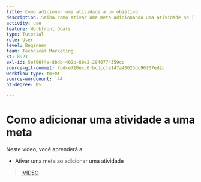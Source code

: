 ```yaml
---
title: Como adicionar uma atividade a um objetivo
description: Saiba como ativar uma meta adicionando uma atividade no [!DNL Metas].
activity: use
feature: Workfront Goals
type: Tutorial
role: User
level: Beginner
team: Technical Marketing
kt: 8921
exl-id: 5ef96f4e-8bdb-402b-89e2-2940774359cc
source-git-commit: 7cdce710ecc6fbcdccfe147a40623dc96f07ed2c
workflow-type: tm+mt
source-wordcount: '44'
ht-degree: 0%

---
```


# Como adicionar uma atividade a uma meta

Neste vídeo, você aprenderá a:

* Ativar uma meta ao adicionar uma atividade

>[!VIDEO](https://video.tv.adobe.com/v/335193/?quality=12)
